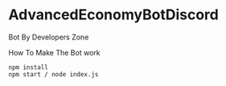# AdvancedEconomyBotDiscord
Bot By Developers Zone 

How To Make The Bot work
```
npm install 
npm start / node index.js
